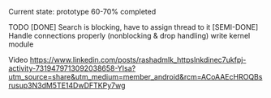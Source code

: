 Current state: prototype 60-70% completed

TODO
[DONE] Search is blocking, have to assign thread to it
[SEMI-DONE] Handle connections properly (nonblocking & drop handling)
write kernel module

Video
https://www.linkedin.com/posts/rashadmlk_httpslnkdinec7ukfpj-activity-7319479713092038658-YIsa?utm_source=share&utm_medium=member_android&rcm=ACoAAEcHROQBsrusup3N3dM5TE14DwDFTKPy7wg
